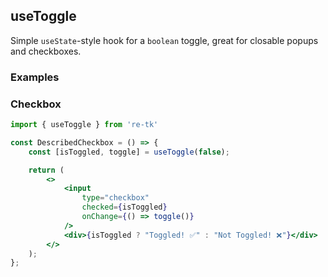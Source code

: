 ## useToggle

Simple `useState`-style hook for a `boolean` toggle, great for closable popups and checkboxes.

### Examples


### Checkbox

```jsx
import { useToggle } from 're-tk'

const DescribedCheckbox = () => {
    const [isToggled, toggle] = useToggle(false);

    return (
        <>
            <input
                type="checkbox"
                checked={isToggled}
                onChange={() => toggle()}
            />
            <div>{isToggled ? "Toggled! ✅" : "Not Toggled! ❌"}</div>
        </>
    );
};

```

